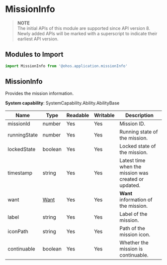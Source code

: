 # MissionInfo

> **NOTE**<br>
> The initial APIs of this module are supported since API version 8. Newly added APIs will be marked with a superscript to indicate their earliest API version.

## Modules to Import

```js
import MissionInfo from '@ohos.application.missionInfo'
```


## MissionInfo

Provides the mission information.

**System capability**: SystemCapability.Ability.AbilityBase

| Name| Type| Readable| Writable| Description| 
| -------- | -------- | -------- | -------- | -------- |
| missionId | number | Yes| Yes| Mission ID.| 
| runningState | number | Yes| Yes| Running state of the mission.| 
| lockedState | boolean | Yes| Yes| Locked state of the mission.| 
| timestamp | string | Yes| Yes| Latest time when the mission was created or updated.| 
| want | [Want](js-apis-application-Want.md) | Yes| Yes| **Want** information of the mission.| 
| label | string | Yes| Yes| Label of the mission.| 
| iconPath | string | Yes| Yes| Path of the mission icon.| 
| continuable | boolean | Yes| Yes| Whether the mission is continuable.| 
